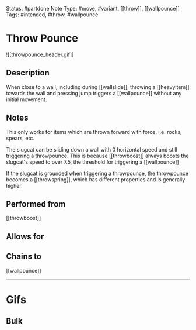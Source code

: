 Status: #partdone
Note Type: #move, #variant, [[throw]], [[wallpounce]]
Tags: #intended, #throw, #wallpounce 

# Throw Pounce
![[throwpounce_header.gif]]
## Description
When close to a wall, including during [[wallslide]], throwing a [[heavyitem]] towards the wall and pressing jump triggers a [[wallpounce]] without any initial movement.

## Notes
This only works for items which are thrown forward with force, i.e. rocks, spears, etc.

The slugcat can be sliding down a wall with 0 horizontal speed and still triggering a throwpounce. This is because [[throwboost]] always boosts the slugcat's speed to over 7.5, the threshold for triggering a [[wallpounce]]

If the slugcat is grounded when triggering a throwpounce, the throwpounce becomes a [[throwspring]], which has different properties and is generally higher.

## Performed from
[[throwboost]]

## Allows for


## Chains to
[[wallpounce]]


___
# Gifs
## Bulk